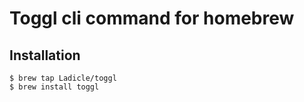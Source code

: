 # Toggl cli command for homebrew

## Installation

```
$ brew tap Ladicle/toggl
$ brew install toggl
```
